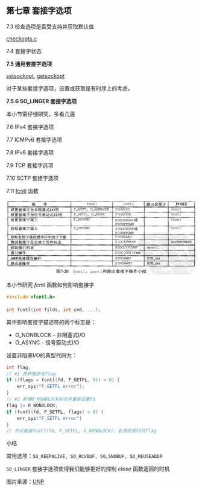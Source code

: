 ## 第七章 套接字选项

7.3 检查选项是否受支持并获取默认值

[checkopts.c](checkopts.c)

7.4 套接字状态

**7.5 通用套接字选项**

[setsockopt](http://man7.org/linux/man-pages/man2/getsockopt.2.html), [getsockopt](http://man7.org/linux/man-pages/man2/setsockopt.2.html)

对于某些套接字选项，设置或获取是有时序上的考虑。

**7.5.6 SO_LINGER 套接字选项**

本小节需仔细研究，多看几遍

7.6 IPv4 套接字选项

7.7 ICMPv6 套接字选项

7.8 IPv6 套接字选项

7.9 TCP 套接字选项

7.10 SCTP 套接字选项

7.11 [fcntl](http://man7.org/linux/man-pages/man2/fcntl.2.html) 函数

![fcntl ioctl image](doc/figure-7-20.png)

本小节研究 *fcntl* 函数如何影响套接字

```c
#include <fcntl.h>

int fcntl(int filds, int cmd, ...);
```

其中影响套接字描述符的两个标志是：

- O\_NONBLOCK - 非阻塞式I/O
- O\_ASYNC - 信号驱动式I/O

设置非阻塞I/O的典型代码为：

```c
int flag;
// #1 先获取原有flag
if ((flags = fcntl(fd, F_GETFL, 0)) < 0) {
    err_sys("F_GETFL error");
}
// #2 新增O_NONBLOCK标志并重新设置fd
flag |= O_NONBLOCK;
if (fcntl(fd, F_SETFL, flags) < 0) {
    err_sys("F_SETFL error")
}
// 不可直接fcntl(fd, F_SETFL, O_NONBLOCK)，会清除原fd的flag
```

小结

常用选项：`SO_KEEPALIVE, SO_RCVBUF, SO_SNDBUF, SO_REUSEADDR`

`SO_LINGER` 套接字选项使得我们能够更好的控制 *close* 函数返回的时机

图片来源：[UNP](https://www.amazon.cn/UNIX%E7%BD%91%E7%BB%9C%E7%BC%96%E7%A8%8B-%E5%A5%97%E6%8E%A5%E5%AD%97%E8%81%94%E7%BD%91API-%E5%8F%B2%E8%92%82%E6%96%87%E6%96%AF/dp/B011S72JB6/ref=sr_1_3?ie=UTF8&qid=1512463174&sr=8-3&keywords=unix+network+programming)
